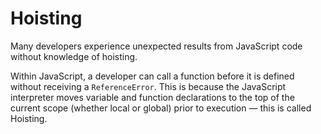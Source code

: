 # Hoisting

Many developers experience unexpected results from JavaScript code without knowledge of hoisting.

Within JavaScript, a developer can call a function before it is defined without receiving a `ReferenceError`. This is because the JavaScript interpreter moves variable and function declarations to the top of the current scope (whether local or global) prior to execution — this is called Hoisting.
